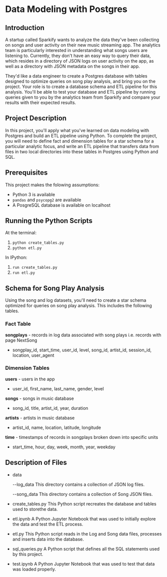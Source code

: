 # Data Modeling with Postgres

## Introduction

A startup called Sparkify wants to analyze the data they've been collecting on songs and user activity on their new music streaming app. The analytics team is particularly interested in understanding what songs users are listening to. Currently, they don't have an easy way to query their data, which resides in a directory of JSON logs on user activity on the app, as well as a directory with JSON metadata on the songs in their app.

They'd like a data engineer to create a Postgres database with tables designed to optimize queries on song play analysis, and bring you on the project. Your role is to create a database schema and ETL pipeline for this analysis. You'll be able to test your database and ETL pipeline by running queries given to you by the analytics team from Sparkify and compare your results with their expected results.

## Project Description

In this project, you'll apply what you've learned on data modeling with Postgres and build an ETL pipeline using Python. To complete the project, you will need to define fact and dimension tables for a star schema for a particular analytic focus, and write an ETL pipeline that transfers data from files in two local directories into these tables in Postgres using Python and SQL.

## Prerequisites

This project makes the folowing assumptions:

* Python 3 is available
* `pandas` and `psycopg2` are available
* A PosgreSQL database is available on localhost

## Running the Python Scripts

At the terminal:

1. ```python create_tables.py```
2. ```python etl.py```

In IPython:

1. ```run create_tables.py```
2. ```run etl.py```


## Schema for Song Play Analysis
Using the song and log datasets, you'll need to create a star schema optimized for queries on song play analysis. This includes the following tables.

### Fact Table

**songplays** - records in log data associated with song plays i.e. records with page NextSong

- songplay_id, start_time, user_id, level, song_id, artist_id, session_id, location, user_agent

### Dimension Tables
**users** - users in the app

- user_id, first_name, last_name, gender, level

**songs** - songs in music database

- song_id, title, artist_id, year, duration

**artists** - artists in music database

- artist_id, name, location, latitude, longitude

**time** - timestamps of records in songplays broken down into specific units

- start_time, hour, day, week, month, year, weekday

## Description of Files

- data
    
    --log_data   This directory contains a collection of JSON log files. 
    
    --song_data  This directory contains a collection of Song JSON files.
    
- create_tables.py This Python script recreates the database and tables used to storethe data.

- etl.ipynb A Python Jupyter Notebook that was used to initially explore the data and test the ETL process.

- etl.py This Python script reads in the Log and Song data files, processes and inserts data into the database.

- sql_queries.py A Python script that defines all the SQL statements used by this project.

- test.ipynb A Python Jupyter Notebook that was used to test that data was loaded properly.
